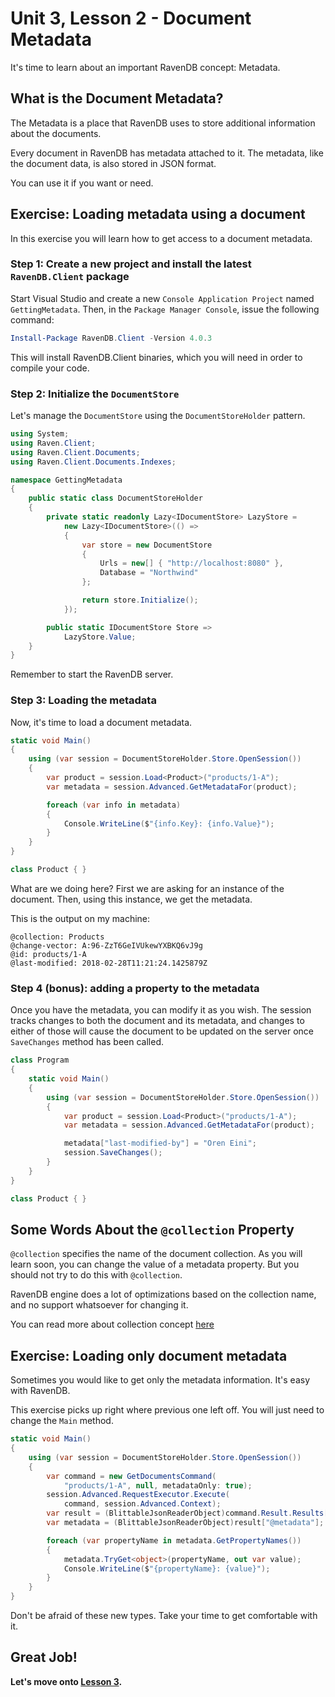 # Unit 3, Lesson 2 - Document Metadata

It's time to learn about
an important RavenDB concept: Metadata.

## What is the Document Metadata?

The Metadata is a place that RavenDB uses to store additional information about the documents.

Every document in RavenDB has metadata attached to it. The metadata, like the
document data, is also stored in JSON format.

You can use it if you want or need.

## Exercise: Loading metadata using a document

In this exercise you will learn how to get access to a document metadata.

### Step 1: Create a new project and install the latest `RavenDB.Client` package

Start Visual Studio and create a new `Console Application Project` named
`GettingMetadata`. Then, in the `Package Manager Console`, issue the following
command:

```powershell
Install-Package RavenDB.Client -Version 4.0.3
```

This will install RavenDB.Client binaries, which you will need in order
to compile your code.

### Step 2: Initialize the `DocumentStore`

Let's manage the `DocumentStore` using the `DocumentStoreHolder` pattern.  

````csharp
using System;
using Raven.Client;
using Raven.Client.Documents;
using Raven.Client.Documents.Indexes;

namespace GettingMetadata
{
    public static class DocumentStoreHolder
    {
        private static readonly Lazy<IDocumentStore> LazyStore =
            new Lazy<IDocumentStore>(() =>
            {
                var store = new DocumentStore
                {
                    Urls = new[] { "http://localhost:8080" },
                    Database = "Northwind"
                };

                return store.Initialize();
            });

        public static IDocumentStore Store =>
            LazyStore.Value;
    }
}
````

Remember to start the RavenDB server.

### Step 3: Loading the metadata

Now, it's time to load a document metadata.

````csharp
static void Main()
{
    using (var session = DocumentStoreHolder.Store.OpenSession())
    {
        var product = session.Load<Product>("products/1-A");
        var metadata = session.Advanced.GetMetadataFor(product);

        foreach (var info in metadata)
        {
            Console.WriteLine($"{info.Key}: {info.Value}");
        }
    }
}

class Product { }
````

What are we doing here? First we are asking for an instance of the document. Then, using this instance,
we get the metadata.

This is the output on my machine:

````
@collection: Products
@change-vector: A:96-ZzT6GeIVUkewYXBKQ6vJ9g
@id: products/1-A
@last-modified: 2018-02-28T11:21:24.1425879Z
````

### Step 4 (bonus): adding a property to the metadata

Once you have the metadata, you can modify it as you wish. The session tracks changes to both
the document and its metadata, and changes to either of those will cause the document to be
updated on the server once `SaveChanges` method has been called.

````csharp
class Program
{
    static void Main()
    {
        using (var session = DocumentStoreHolder.Store.OpenSession())
        {
            var product = session.Load<Product>("products/1-A");
            var metadata = session.Advanced.GetMetadataFor(product);

            metadata["last-modified-by"] = "Oren Eini";
            session.SaveChanges();
        }
    }
}

class Product { }
````

## Some Words About the `@collection` Property

`@collection` specifies the name of the document collection. As you will learn soon,
you can change the value of a metadata property. But you should not try to do this with
`@collection`.

RavenDB engine does a lot of optimizations based on the collection name, and no support
whatsoever for changing it.

You can read more about collection concept [here](https://ravendb.net/docs/article-page/4.0/csharp/client-api/faq/what-is-a-collection)

## Exercise: Loading only document metadata

Sometimes you would like to get only the metadata information. It's easy with RavenDB.

This exercise picks up right where previous one left off. You will just need to change the `Main` method.

````csharp
static void Main()
{
    using (var session = DocumentStoreHolder.Store.OpenSession())
    {
        var command = new GetDocumentsCommand(
            "products/1-A", null, metadataOnly: true);
        session.Advanced.RequestExecutor.Execute(
            command, session.Advanced.Context);
        var result = (BlittableJsonReaderObject)command.Result.Results[0];
        var metadata = (BlittableJsonReaderObject)result["@metadata"];

        foreach (var propertyName in metadata.GetPropertyNames())
        {
            metadata.TryGet<object>(propertyName, out var value);
            Console.WriteLine($"{propertyName}: {value}");
        }
    }
}
````

Don't be afraid of these new types. Take your time to get comfortable with it.

## Great Job! 

**Let's move onto [Lesson 3](../lesson3/README.md).**
